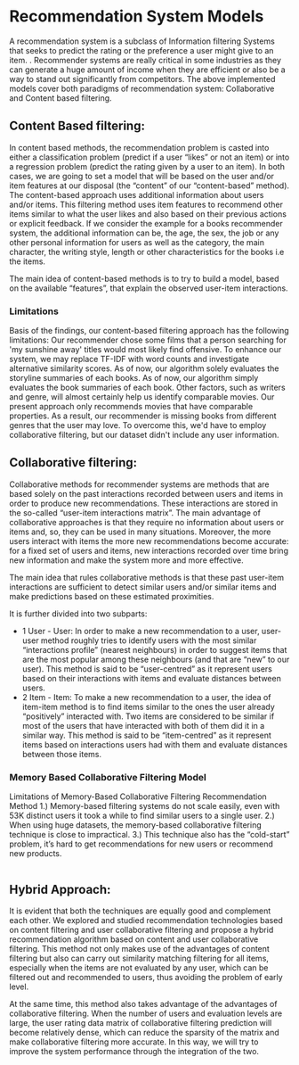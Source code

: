 # Recommendation System Models
A recommendation system is a subclass of Information filtering Systems that seeks to predict the rating or the preference a user might give to an item. .
Recommender systems are really critical in some industries as they can generate a huge amount of income when they are efficient or also be a way to stand out significantly from competitors.
The above implemented models cover both paradigms of recommendation system: Collaborative and Content based filtering.


## Content Based filtering:
In content based methods, the recommendation problem is casted into either a classification problem (predict if a user “likes” or not an item) or into a regression problem (predict the rating given by a user to an item). In both cases, we are going to set a model that will be based on the user and/or item features at our disposal (the “content” of our “content-based” method).
The content-based approach uses additional information about users and/or items. This filtering method uses item features to recommend other items similar to what the user likes and also based on their previous actions or explicit feedback. If we consider the example for a books recommender system, the additional information can be, the age, the sex, the job or any other personal information for users as well as the category, the main character, the writing style, length or other characteristics for the books i.e the items.
   
The main idea of content-based methods is to try to build a model, based on the available “features”, that explain the observed user-item interactions. 



### Limitations

Basis of the findings, our content-based filtering approach has the following limitations:
Our recommender chose some films that a person searching for 'my sunshine away' titles would most likely find offensive. To enhance our system, we may replace TF-IDF with word counts and investigate alternative similarity scores.
As of now, our algorithm solely evaluates the storyline summaries of each books. 
As of now, our algorithm simply evaluates the book summaries of each book. Other factors, such as writers and genre, will almost certainly help us identify comparable movies.
Our present approach only recommends movies that have comparable properties. As a result, our recommender is missing books from different genres that the user may love. To overcome this, we'd have to employ collaborative filtering, but our dataset didn't include any user information.
 
<Insert similar summary image here>

## Collaborative filtering:
Collaborative methods for recommender systems are methods that are based solely on the past interactions recorded between users and items in order to produce new recommendations. These interactions are stored in the so-called “user-item interactions matrix”.
The main advantage of collaborative approaches is that they require no information about users or items and, so, they can be used in many situations. Moreover, the more users interact with items the more new recommendations become accurate: for a fixed set of users and items, new interactions recorded over time bring new information and make the system more and more effective.

The main idea that rules collaborative methods is that these past user-item interactions are sufficient to detect similar users and/or similar items and make predictions based on these estimated proximities.

It is further divided into two subparts:
* 1 User - User:
  In order to make a new recommendation to a user, user-user method roughly tries to identify users with the most similar “interactions profile” (nearest neighbours) in order to suggest items that are the most popular among these neighbours (and that are “new” to our user). This method is said to be “user-centred” as it represent users based on their interactions with items and evaluate distances between users.
    <image here user_id = 40>
* 2 Item - Item:
  To make a new recommendation to a user, the idea of item-item method is to find items similar to the ones the user already “positively” interacted with. Two items are considered to be similar if most of the users that have interacted with both of them did it in a similar way. This method is said to be “item-centred” as it represent items based on interactions users had with them and evaluate distances between those items.
  
### Memory Based Collaborative Filtering Model

Limitations of Memory-Based Collaborative Filtering Recommendation Method
1.) Memory-based filtering systems do not scale easily, even with 53K distinct users it took a while to find similar users to a single user.
2.) When using huge datasets, the memory-based collaborative filtering technique is close to impractical.
3.) This technique also has the “cold-start” problem, it’s hard to get recommendations for new users or recommend new products.
      
  <image here item>
  
## Hybrid Approach:
It is evident that both the techniques are equally good and complement each other. We explored and studied recommendation technologies based on content filtering and user collaborative filtering and propose a hybrid recommendation algorithm based on content and user collaborative filtering. This method not only makes use of the advantages of content filtering but also can carry out similarity matching filtering for all items, especially when the items are not evaluated by any user, which can be filtered out and recommended to users, thus avoiding the problem of early level. 
 
 At the same time, this method also takes advantage of the advantages of collaborative filtering. When the number of users and evaluation levels are large, the user rating data matrix of collaborative filtering prediction will become relatively dense, which can reduce the sparsity of the matrix and make collaborative filtering more accurate. In this way, we will try to improve the system performance through the integration of the two.
